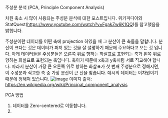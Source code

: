 주성분 분석 (PCA, Principle Component Analysis)


차원 축소 시 많이 사용되는 주성분 분석에 대한 포스트입니다. 위키피디아와 StatQuest(https://www.youtube.com/watch?v=FgakZw6K1QQ)를 참고했음을 밝힙니다. 

주성분이란 데이터를 어떤 축에 projection 하였을 때 그 분산이 큰 축들을 말합니다. 분산이 크다는 것은 데이터가 퍼져 있는 것을 잘 설명하기 때문에 주요하다고 보는 것 입니다.
아래 데이터들을 주성분들은 오른쪽 위로 향하는 화살표로 표현되는 축과 왼쪽 위로 향하는 화살표로 표현되는 축입니다. 축이기 때문에 x축과 y축처럼 서로 직교해야 합니다. 따라서 분산이 가장 큰 오른쪽 위로 향하는 화살표가 첫 번째 주성분으로 정해지면, 이 주성분과 직교한 축 중 가장 분산이 큰 선을 찾습니다. 예시의 데이터는 이차원이기 때문에 정해져 있습니다.
![image](https://user-images.githubusercontent.com/11609881/112843195-4aadac00-90dd-11eb-8b6d-f81a1e87cbdf.png)
이미지 출처: https://en.wikipedia.org/wiki/Principal_component_analysis

PCA 방법
1. 데이터를 Zero-centered로 이동합니다.
2. 


<!--stackedit_data:
eyJoaXN0b3J5IjpbLTEyNzk5ODUzNDgsLTE3OTk2ODU1MjgsLT
E4OTc3NDYxMDhdfQ==
-->